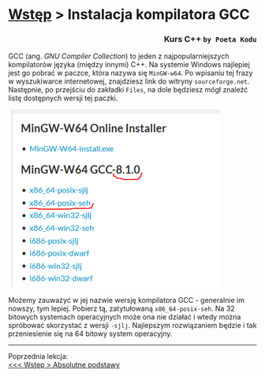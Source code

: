 # [Wstęp](Wstep.md) > Instalacja kompilatora GCC
### <div align="right">Kurs C++ `by Poeta Kodu`</div>

GCC (ang. *GNU Compiler Collection*) to jeden z najpopularniejszych kompilatorów języka (między innymi) C++. Na systemie Windows najlepiej jest go pobrać w paczce, która nazywa się `MinGW-w64`. Po wpisaniu tej frazy w wyszukiwarce internetowej, znajdziesz link do witryny `sourceforge.net`. Następnie, po przejściu do zakładki `Files`, na dole będziesz mógł znaleźć listę dostępnych wersji tej paczki.

![Dostępne wersje paczki MinGW-w64][img mingw-versions]

Możemy zauważyć w jej nazwie wersję kompilatora GCC - generalnie im nowszy, tym lepiej. Pobierz tą, zatytułowaną `x86_64-posix-seh`. Na 32 bitowych systemach operacyjnych może ona nie działać i wtedy można spróbować skorzystać z wersji `-sjlj`. Najlepszym rozwiązaniem będzie i tak przeniesienie się na 64 bitowy system operacyjny.

<!-- Next and previous lesson -->
<hr>
<p>
	Poprzednia lekcja:<br>
	<a href="AbsolutnePodstawy.md">&lt;&lt;&lt; Wstęp &gt; Absolutne podstawy</a>
</p>

<!-- Links and images -->
[img mingw-versions]: Images/MinGWVersions.png